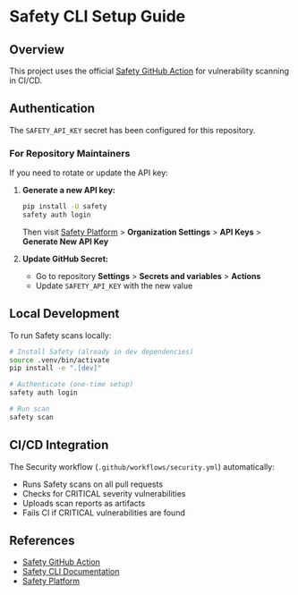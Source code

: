 # Safety CLI Setup Guide

## Overview
This project uses the official [Safety GitHub Action](https://github.com/pyupio/safety-action) for vulnerability scanning in CI/CD.

## Authentication

The `SAFETY_API_KEY` secret has been configured for this repository.

### For Repository Maintainers

If you need to rotate or update the API key:

1. **Generate a new API key:**
   ```bash
   pip install -U safety
   safety auth login
   ```
   Then visit [Safety Platform](https://platform.safetycli.com/) > **Organization Settings** > **API Keys** > **Generate New API Key**

2. **Update GitHub Secret:**
   - Go to repository **Settings** > **Secrets and variables** > **Actions**
   - Update `SAFETY_API_KEY` with the new value

## Local Development

To run Safety scans locally:

```bash
# Install Safety (already in dev dependencies)
source .venv/bin/activate
pip install -e ".[dev]"

# Authenticate (one-time setup)
safety auth login

# Run scan
safety scan
```

## CI/CD Integration

The Security workflow (`.github/workflows/security.yml`) automatically:
- Runs Safety scans on all pull requests
- Checks for CRITICAL severity vulnerabilities
- Uploads scan reports as artifacts
- Fails CI if CRITICAL vulnerabilities are found

## References

- [Safety GitHub Action](https://github.com/pyupio/safety-action)
- [Safety CLI Documentation](https://docs.safetycli.com)
- [Safety Platform](https://platform.safetycli.com/)
